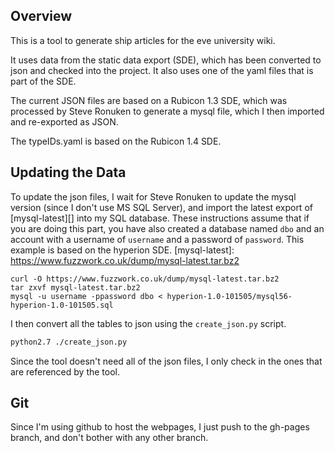 Overview
--------

This is a tool to generate ship articles for the eve university wiki.

It uses data from the static data export (SDE), which has been converted to json and checked into the project. It also uses one of the yaml files that is part of the SDE.

The current JSON files are based on a Rubicon 1.3 SDE, which was processed by Steve Ronuken to generate a mysql file, which I then imported and re-exported as JSON.

The typeIDs.yaml is based on the Rubicon 1.4 SDE.

Updating the Data
-----------------

To update the json files, I wait for Steve Ronuken to update the mysql version (since I don't use MS SQL Server), and import the latest export of [mysql-latest][] into my SQL database. These instructions assume that if you are doing this part, you have also created a database named `dbo` and an account with a username of `username` and a password of `password`. This example is based on the hyperion SDE.
[mysql-latest]: https://www.fuzzwork.co.uk/dump/mysql-latest.tar.bz2

```
curl -O https://www.fuzzwork.co.uk/dump/mysql-latest.tar.bz2
tar zxvf mysql-latest.tar.bz2
mysql -u username -ppassword dbo < hyperion-1.0-101505/mysql56-hyperion-1.0-101505.sql
```

I then convert all the tables to json using the `create_json.py` script.

```bash
python2.7 ./create_json.py
```


Since the tool doesn't need all of the json files, I only check in the ones that are referenced by the tool.

Git
---
Since I'm using github to host the webpages, I just push to the gh-pages branch, and don't bother with any other branch.